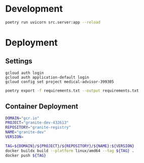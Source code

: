 # Development

```bash
poetry run uvicorn src.server:app --reload
```

# Deployment
## Settings
```
gcloud auth login
gcloud auth application-default login
gcloud config set project medical-advisor-399305
```

```sh
poetry export -f requirements.txt --output requirements.txt
```

## Container Deployment
```sh
DOMAIN="gcr.io"
PROJECT="granite-dev-432613"
REPOSITORY="granite-registry"
NAME="granite-dev"
VERSION=

TAG=${DOMAIN}/${PROJECT}/${REPOSITORY}/${NAME}:${VERSION}
docker buildx build --platform linux/amd64 --tag ${TAG} .
docker push ${TAG}
```
